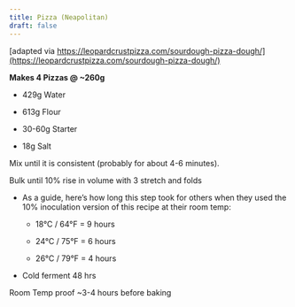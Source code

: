 ```yaml
---
title: Pizza (Neapolitan)
draft: false
---
```

[adapted via https://leopardcrustpizza.com/sourdough-pizza-dough/](https://leopardcrustpizza.com/sourdough-pizza-dough/)

**Makes 4 Pizzas @ ~260g**

*   429g Water
    
*   613g Flour
    
*   30-60g Starter
    
*   18g Salt
    

Mix until it is consistent (probably for about 4-6 minutes).

Bulk until 10% rise in volume with 3 stretch and folds

*   As a guide, here’s how long this step took for others when they used the 10% inoculation version of this recipe at their room temp:
    
    *   18°C / 64°F = 9 hours
        
    *   24°C / 75°F = 6 hours
        
    *   26°C / 79°F = 4 hours
        
*   Cold ferment 48 hrs
    

Room Temp proof ~3-4 hours before baking